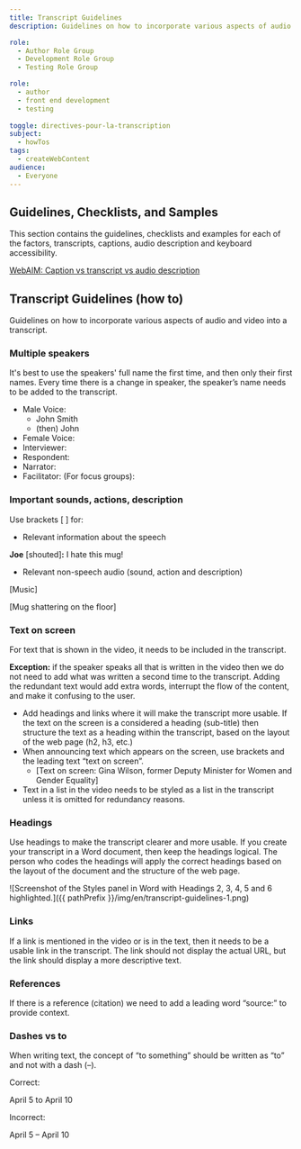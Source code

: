 ```yaml
---
title: Transcript Guidelines
description: Guidelines on how to incorporate various aspects of audio and video into a transcript.

role:
  - Author Role Group
  - Development Role Group
  - Testing Role Group

role:
  - author
  - front end development
  - testing
  
toggle: directives-pour-la-transcription
subject:
  - howTos
tags:
  - createWebContent
audience:
  - Everyone
---
```


## Guidelines, Checklists, and Samples

This section contains the guidelines, checklists and examples for each of the factors, transcripts, captions, audio description and keyboard accessibility.

[WebAIM: Caption vs transcript vs audio description](https://webaim.org/techniques/captions/)

## Transcript Guidelines (how to)

Guidelines on how to incorporate various aspects of audio and video into a transcript.

### Multiple speakers

It's best to use the speakers' full name the first time, and then only their first names. Every time there is a change in speaker, the speaker’s name needs to be added to the transcript.

- Male Voice:
  - John Smith
  - (then) John
- Female Voice:
- Interviewer:
- Respondent:
- Narrator:
- Facilitator: (For focus groups):

### Important sounds, actions, description

Use brackets [ ] for:

- Relevant information about the speech

**Joe** [shouted]**:** I hate this mug!

- Relevant non-speech audio (sound, action and description)

[Music]

[Mug shattering on the floor]

### Text on screen

For text that is shown in the video, it needs to be included in the transcript.

**Exception:** if the speaker speaks all that is written in the video then we do not need to add what was written a second time to the transcript. Adding the redundant text would add extra words, interrupt the flow of the content, and make it confusing to the user.

- Add headings and links where it will make the transcript more usable. If the text on the screen is a considered a heading (sub-title) then structure the text as a heading within the transcript, based on the layout of the web page (h2, h3, etc.)
- When announcing text which appears on the screen, use brackets and the leading text “text on screen”.
  - [Text on screen: Gina Wilson, former Deputy Minister for Women and Gender Equality]
- Text in a list in the video needs to be styled as a list in the transcript unless it is omitted for redundancy reasons.

### Headings

Use headings to make the transcript clearer and more usable. If you create your transcript in a Word document, then keep the headings logical. The person who codes the headings will apply the correct headings based on the layout of the document and the structure of the web page.

![Screenshot of the Styles panel in Word with Headings 2, 3, 4, 5 and 6 highlighted.]({{ pathPrefix }}/img/en/transcript-guidelines-1.png)

### Links

If a link is mentioned in the video or is in the text, then it needs to be a usable link in the transcript. The link should not display the actual URL, but the link should display a more descriptive text.

### References

If there is a reference (citation) we need to add a leading word “source:” to provide context.

### Dashes vs to

When writing text, the concept of “to something” should be written as “to” and not with a dash (–).

<dl>
<dt>Correct:</dt>
<dl>April 5 to April 10</dl>
<dt>Incorrect:</dt>
<dl>April 5 – April 10</dl>
</dl>
